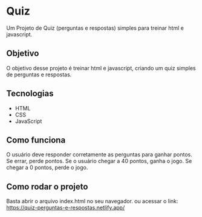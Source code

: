  # Quiz
Um Projeto de Quiz (perguntas e respostas) simples para treinar html e javascript.

## Objetivo
O objetivo desse projeto é treinar html e javascript, criando um quiz simples de perguntas e respostas.

## Tecnologias
- HTML
- CSS
- JavaScript

## Como funciona
O usuário deve responder corretamente as perguntas para ganhar pontos. Se errar, perde pontos. Se o usuário chegar a 40 pontos, ganha o jogo. Se chegar a 0 pontos, perde o jogo.

## Como rodar o projeto
Basta abrir o arquivo index.html no seu navegador.
ou acessar o link: https://quiz-perguntas-e-respostas.netlify.app/
